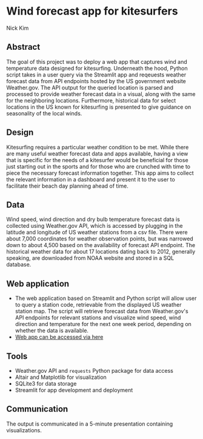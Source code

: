 # Wind forecast app for kitesurfers 
Nick Kim

## Abstract
The goal of this project was to deploy a web app that captures wind and temperature data designed for kitesurfing. Underneath the hood, Python script takes in a user query via the Streamlit app and reqeuests weather forecast data from API endpoints hosted by the US government website Weather.gov. The API output for the queried location is parsed and processed to provide weather forecast data in a visual, along with the same for the neighboring locations. Furthermore, historical data for select locations in the US known for kitesurfing is presented to give guidance on seasonality of the local winds. 

## Design
Kitesurfing requires a particular weather condition to be met. While there are many useful weather forecast data and apps available, having a view that is specific for the needs of a kitesurfer would be beneficial for those just starting out in the sports and for those who are crunched with time to piece the necessary forecast information together. This app aims to collect the relevant information in a dashboard and present it to the user to facilitate their beach day planning ahead of time. 

## Data
Wind speed, wind direction and dry bulb temperature forecast data is collected using Weather.gov API, which is accessed by plugging in the latitude and longitude of US weather stations from a csv file. There were about 7,000 coordinates for weather observation points, but was narrowed down to about 4,500 based on the availability of forecast API endpoint. The historical weather data for about 17 locations dating back to 2012, generally speaking, are downloaded from NOAA website and stored in a SQL database.

## Web application
- The web application based on Streamlit and Python script will allow user to query a station code, retrievable from the displayed US weather station map. The script will retrieve forecast data from Weather.gov's API endpoints for relevant stations and visualize wind speed, wind direction and temperature for the next one week period, depending on whether the data is available. 
- [Web app can be accessed via here](https://share.streamlit.io/nkim500/metis_projects/main/07_Engineering/streamlit_app_2.py)

## Tools
- Weather.gov API and `requests` Python package for data access
- Altair and Matplotlib for visualization
- SQLite3 for data storage
- Streamlit for app development and deployment

## Communication
The output is communicated in a 5-minute presentation containing visualizations. 


